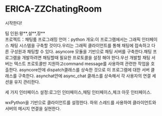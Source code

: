 # ERICA-ZZChatingRoom

시작한다!

팀 인원:왕**,설**,장**   
프로젝트：채팅룸
프로그래밍 언어：python 
개요:이 프로그램에서는 그래픽 인터페이스 채팅 시스템을 구축할 것이다.우리는 그래픽 클라이언트를 통해 채팅에 접속하고 다른 구성원과 채팅할 수 있다.
asyncore 모듈을 기반으로 채팅 서버를 구축한다.채팅 프로그램을 개발하려면 채팅할때  필요한 프로토콜을 설정 해야 한다.우선 개발할 채팅 서버는 텍스트 프로토콜만 지원하고command message를 사용하여 관련한 작업을 호출한다.
asyncore안에 dispatch클래스를 상속한 것으로 이 프로그램에 대한 서버 클래스를 구축한다.
asynchat안에  async_chat 클래스를 상속해서 각 사용자의 연결 세션을 유지 관리한다.
 
세 가지 인터페이스 설정:로그인 인터페이스,채팅 인터페이스,체크 아웃 인터페이스.
 
wxPython을 기반으로 클라이언트를 설정한다.
하위 스레드를 사용하여 클라이언트와 서버의 메시지 연결을 실현한다.
